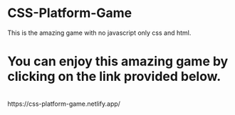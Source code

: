 # CSS-Platform-Game
This is the amazing game with no javascript only css and html.

# You can enjoy this amazing game by clicking on the link provided below.
<br/>
https://css-platform-game.netlify.app/
